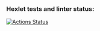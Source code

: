 ### Hexlet tests and linter status:
[![Actions Status](https://github.com/SPBoomer/frontend-project-46/actions/workflows/hexlet-check.yml/badge.svg)](https://github.com/SPBoomer/frontend-project-46/actions)